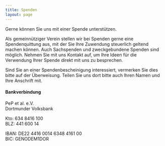 ```yaml
---
title: Spenden
layout: page
---
```

Gerne können Sie uns mit einer Spende unterstützen.

Als gemeinnütziger Verein stellen wir bei Spenden gerne eine Spendenquittung aus, mit der Sie Ihre Zuwendung steuerlich geltend machen können. Auch Sachspenden und zweckgebundene Spenden sind möglich. Nehmen Sie mit uns Kontakt auf, um Ihre Ideen für die Verwendung Ihrer Spende direkt mit uns zu besprechen.

Sind Sie an einer Spendenbescheinigung interessiert, vermerken Sie dies bitte auf der Überweisung. Teilen Sie uns dort bitte auch Ihren Namen und Ihre Anschrift mit.

#### Bankverbindung
PeP et al. e.V. <br>
Dortmunder Volksbank

Kto: 634 8416 100 <br>
BLZ: 441 600 14

IBAN: DE22 4416 0014 6348 4161 00 <br>
BIC: GENODEM1DOR